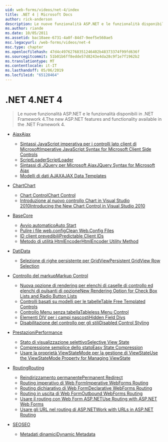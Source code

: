 ```yaml
---
uid: web-forms/videos/net-4/index
title: .NET 4 | Microsoft Docs
author: rick-anderson
description: Le nuove funzionalità ASP.NET e le funzionalità disponibili in .NET Framework 4.
ms.author: riande
ms.date: 10/05/2011
ms.assetid: bac10aee-6731-4a0f-84d7-9eef5e560ae5
msc.legacyurl: /web-forms/videos/net-4
msc.type: chapter
ms.openlocfilehash: 47d4c49762768351246402b48373374f99fd636f
ms.sourcegitcommit: 51b01b6ff8edde57d8243e4da28c9f1e7f1962b2
ms.translationtype: MT
ms.contentlocale: it-IT
ms.lasthandoff: 05/06/2019
ms.locfileid: "65128464"
---
```

# <a name="net-4"></a><span data-ttu-id="c09bb-103">.NET 4</span><span class="sxs-lookup"><span data-stu-id="c09bb-103">.NET 4</span></span>

> <span data-ttu-id="c09bb-104">Le nuove funzionalità ASP.NET e le funzionalità disponibili in .NET Framework 4.</span><span class="sxs-lookup"><span data-stu-id="c09bb-104">The new ASP.NET features and functionality available in the .NET Framework 4.</span></span>

- [<span data-ttu-id="c09bb-105">Ajax</span><span class="sxs-lookup"><span data-stu-id="c09bb-105">Ajax</span></span>](ajax/index.md)

    - [<span data-ttu-id="c09bb-106">Sintassi JavaScript imperativa per i controlli lato client di Microsoft</span><span class="sxs-lookup"><span data-stu-id="c09bb-106">Imperative JavaScript Syntax for Microsoft Client Side Controls</span></span>](ajax/aspnet-4-quick-hit-imperative-javascript-syntax-for-microsoft-client-side-controls.md)
    - [<span data-ttu-id="c09bb-107">ScriptLoader</span><span class="sxs-lookup"><span data-stu-id="c09bb-107">ScriptLoader</span></span>](ajax/aspnet-4-quick-hit-the-scriptloader.md)
    - [<span data-ttu-id="c09bb-108">Sintassi di JQuery per Microsoft Ajax</span><span class="sxs-lookup"><span data-stu-id="c09bb-108">JQuery Syntax for Microsoft Ajax</span></span>](ajax/aspnet-4-quick-hit-jquery-syntax-for-microsoft-ajax.md)
    - [<span data-ttu-id="c09bb-109">Modelli di dati AJAX</span><span class="sxs-lookup"><span data-stu-id="c09bb-109">AJAX Data Templates</span></span>](ajax/aspnet-4-quick-hit-ajax-data-templates.md)
- [<span data-ttu-id="c09bb-110">Chart</span><span class="sxs-lookup"><span data-stu-id="c09bb-110">Chart</span></span>](chart/index.md)

    - [<span data-ttu-id="c09bb-111">Chart Control</span><span class="sxs-lookup"><span data-stu-id="c09bb-111">Chart Control</span></span>](chart/aspnet-4-quick-hit-chart-control.md)
    - [<span data-ttu-id="c09bb-112">Introduzione al nuovo controllo Chart in Visual Studio 2010</span><span class="sxs-lookup"><span data-stu-id="c09bb-112">Introducing the New Chart Control in Visual Studio 2010</span></span>](chart/aspnet-4-how-do-i-introducing-the-new-chart-control-in-visual-studio-2010.md)
- [<span data-ttu-id="c09bb-113">Base</span><span class="sxs-lookup"><span data-stu-id="c09bb-113">Core</span></span>](core/index.md)

    - [<span data-ttu-id="c09bb-114">Avvio automatico</span><span class="sxs-lookup"><span data-stu-id="c09bb-114">Auto Start</span></span>](core/aspnet-4-quick-hit-auto-start.md)
    - [<span data-ttu-id="c09bb-115">Pulire i file web.config</span><span class="sxs-lookup"><span data-stu-id="c09bb-115">Clean Web.Config Files</span></span>](core/aspnet-4-quick-hit-clean-webconfig-files.md)
    - [<span data-ttu-id="c09bb-116">ID client prevedibili</span><span class="sxs-lookup"><span data-stu-id="c09bb-116">Predictable Client IDs</span></span>](core/aspnet-4-quick-hit-predictable-client-ids.md)
    - [<span data-ttu-id="c09bb-117">Metodo di utilità HtmlEncoder</span><span class="sxs-lookup"><span data-stu-id="c09bb-117">HtmlEncoder Utility Method</span></span>](core/aspnet-4-quick-hit-the-htmlencoder-utility-method.md)
- [<span data-ttu-id="c09bb-118">Dati</span><span class="sxs-lookup"><span data-stu-id="c09bb-118">Data</span></span>](data/index.md)

    - [<span data-ttu-id="c09bb-119">Selezione di righe persistente per GridView</span><span class="sxs-lookup"><span data-stu-id="c09bb-119">Persistent GridView Row Selection</span></span>](data/aspnet-4-quick-hit-persistent-gridview-row-selection.md)
- [<span data-ttu-id="c09bb-120">Controllo del markup</span><span class="sxs-lookup"><span data-stu-id="c09bb-120">Markup Control</span></span>](markup-control/index.md)

    - [<span data-ttu-id="c09bb-121">Nuova opzione di rendering per elenchi di caselle di controllo ed elenchi di pulsanti di opzione</span><span class="sxs-lookup"><span data-stu-id="c09bb-121">New Rendering Option for Check Box Lists and Radio Button Lists</span></span>](markup-control/aspnet-4-quick-hit-new-rendering-option-for-check-box-lists-and-radio-button-lists.md)
    - [<span data-ttu-id="c09bb-122">Controlli basati su modelli per le tabelle</span><span class="sxs-lookup"><span data-stu-id="c09bb-122">Table Free Templated Controls</span></span>](markup-control/aspnet-4-quick-hit-table-free-templated-controls.md)
    - [<span data-ttu-id="c09bb-123">Controllo Menu senza tabella</span><span class="sxs-lookup"><span data-stu-id="c09bb-123">Tableless Menu Control</span></span>](markup-control/aspnet-4-quick-hit-tableless-menu-control.md)
    - [<span data-ttu-id="c09bb-124">Elementi DIV per i campi nascosti</span><span class="sxs-lookup"><span data-stu-id="c09bb-124">Hidden Field Divs</span></span>](markup-control/aspnet-4-quick-hit-hidden-field-divs.md)
    - [<span data-ttu-id="c09bb-125">Disabilitazione del controllo per gli stili</span><span class="sxs-lookup"><span data-stu-id="c09bb-125">Disabled Control Styling</span></span>](markup-control/aspnet-4-quick-hit-disabled-control-styling.md)
- [<span data-ttu-id="c09bb-126">Prestazioni</span><span class="sxs-lookup"><span data-stu-id="c09bb-126">Performance</span></span>](performance/index.md)

    - [<span data-ttu-id="c09bb-127">Stato di visualizzazione selettivo</span><span class="sxs-lookup"><span data-stu-id="c09bb-127">Selective View State</span></span>](performance/aspnet-4-quick-hit-selective-view-state.md)
    - [<span data-ttu-id="c09bb-128">Compressione semplice dello stato</span><span class="sxs-lookup"><span data-stu-id="c09bb-128">Easy State Compression</span></span>](performance/aspnet-4-quick-hit-easy-state-compression.md)
    - [<span data-ttu-id="c09bb-129">Usare la proprietà ViewStateMode per la gestione di ViewState</span><span class="sxs-lookup"><span data-stu-id="c09bb-129">Use the ViewStateMode Property for Managing ViewState</span></span>](performance/how-do-i-use-the-viewstatemode-property-for-managing-viewstate.md)
- [<span data-ttu-id="c09bb-130">Routing</span><span class="sxs-lookup"><span data-stu-id="c09bb-130">Routing</span></span>](routing/index.md)

    - [<span data-ttu-id="c09bb-131">Reindirizzamento permanente</span><span class="sxs-lookup"><span data-stu-id="c09bb-131">Permanent Redirect</span></span>](routing/aspnet-4-quick-hit-permanent-redirect.md)
    - [<span data-ttu-id="c09bb-132">Routing imperativo di Web Form</span><span class="sxs-lookup"><span data-stu-id="c09bb-132">Imperative WebForms Routing</span></span>](routing/aspnet-4-quick-hit-imperative-webforms-routing.md)
    - [<span data-ttu-id="c09bb-133">Routing dichiarativo di Web Form</span><span class="sxs-lookup"><span data-stu-id="c09bb-133">Declarative WebForms Routing</span></span>](routing/aspnet-4-quick-hit-declarative-webforms-routing.md)
    - [<span data-ttu-id="c09bb-134">Routing in uscita di Web Form</span><span class="sxs-lookup"><span data-stu-id="c09bb-134">Outbound WebForms Routing</span></span>](routing/aspnet-4-quick-hit-outbound-webforms-routing.md)
    - [<span data-ttu-id="c09bb-135">Usare il routing con Web Form ASP.NET</span><span class="sxs-lookup"><span data-stu-id="c09bb-135">Use Routing with ASP.NET Web Forms</span></span>](routing/how-do-i-use-routing-with-aspnet-web-forms.md)
    - [<span data-ttu-id="c09bb-136">Usare gli URL nel routing di ASP.NET</span><span class="sxs-lookup"><span data-stu-id="c09bb-136">Work with URLs in ASP.NET Routing</span></span>](routing/how-do-i-work-with-urls-in-aspnet-routing.md)
- [<span data-ttu-id="c09bb-137">SEO</span><span class="sxs-lookup"><span data-stu-id="c09bb-137">SEO</span></span>](seo/index.md)

    - [<span data-ttu-id="c09bb-138">Metadati dinamici</span><span class="sxs-lookup"><span data-stu-id="c09bb-138">Dynamic Metadata</span></span>](seo/aspnet-4-quick-hit-dynamic-metadata.md)

